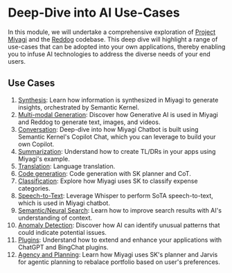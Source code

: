 # Deep-Dive into AI Use-Cases 

In this module, we will undertake a comprehensive exploration of [Project Miyagi](https://github.com/Azure-Samples/miyagi) and the [Reddog](https://github.com/Azure/reddog-solutions) codebase. This deep dive will highlight a range of use-cases that can be adopted into your own applications, thereby enabling you to infuse AI technologies to address the diverse needs of your end users.

## Use Cases

1. [Synthesis](./synthesis.md): Learn how information is synthesized in Miyagi to generate insights, orchestrated by Semantic Kernel.
1. [Multi-modal Generation](./generation.md): Discover how Generative AI is used in Miyagi and Reddog to generate text, images, and videos.
1. [Conversation](./generation.md): Deep-dive into how Miyagi Chatbot is built using Semantic Kernel's Copilot Chat, which you can leverage to build your own Copilot.
1. [Summarization](./generation.md): Understand how to create TL/DRs in your apps using Miyagi's example.
1. [Translation](./generation.md): Language translation.
1. [Code generation](./generation.md): Code generation with SK planner and CoT.
1. [Classification](./generation.md): Explore how Miyagi uses SK to classify expense categories.
1. [Speech-to-Text](./generation.md): Leverage Whisper to perform SoTA speech-to-text, which is used in Miyagi chatbot.
1. [Semantic/Neural Search](./generation.md): Learn how to improve search results with AI's understanding of context.
1. [Anomaly Detection](./generation.md): Discover how AI can identify unusual patterns that could indicate potential issues.
11. [Plugins](./generation.md): Understand how to extend and enhance your applications with ChatGPT and BingChat plugins.
11. [Agency and Planning](./generation.md): Learn how Miyagi uses SK's planner and Jarvis for agentic planning to rebalace portfolio based on user's preferences.
